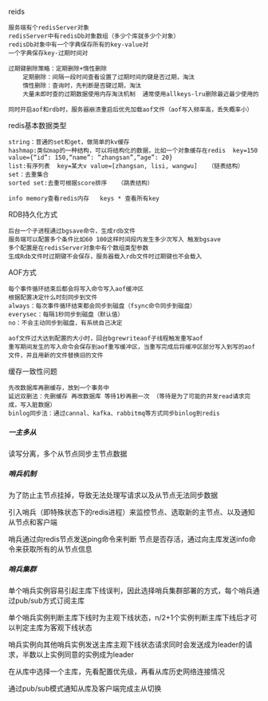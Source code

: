 reids

	服务端有个redisServer对象
	redisServer中有redisDb对象数组（多少个库就多少个对象）
	redisDb对象中有一个字典保存所有的key-value对
	一个字典保存key-过期时间对
		
	过期键删除策略：定期删除+惰性删除
		定期删除：间隔一段时间查看设置了过期时间的键是否过期，淘汰
		惰性删除：查询时，先判断是否键过期，淘汰
		大量未即时查的过期数据使用内存淘汰机制  通常使用allkeys-lru删除最近最少使用的
		
	同时开启aof和rdb时，服务器崩溃重启后优先加载aof文件（aof写入频率高，丢失概率小）
	
redis基本数据类型

	string：普通的set和get，做简单的kv缓存
	hashmap:类似map的一种结构，可以将结构化的数据，比如一个对象缓存在redis  key=150 value={“id”: 150,“name”: “zhangsan”,“age”: 20}
	list:有序列表  key=某大v value=[zhangsan, lisi, wangwu]   （链表结构）
	set：去重集合
	sorted set:去重可根据score排序   （跳表结构）

	info memory查看redis内存   keys * 查看所有key

RDB持久化方式

	后台一个子进程通过bgsave命令，生成rdb文件
	服务端可以配置多个条件比如60 100这样时间段内发生多少次写入 触发bgsave
	多个配置是在redisServer对象中有个数组类型参数
	生成Rdb文件时过期键不会保存，服务器载入rdb文件时过期键也不会载入

AOF方式

	每个事件循环结束后都会将写入命令写入aof缓冲区
	根据配置决定什么时刻同步到文件
	always：每次事件循环结束都会同步到磁盘（fsync命令同步到磁盘）
	everysec：每隔1秒同步到磁盘（默认值）
	no：不会主动同步到磁盘，有系统自己决定

	aof文件过大达到配置的大小时，回台bgrewriteaof子线程触发重写aof
	重写期间发生的写入命令会保存到aof重写缓冲区，当重写完成后将缓冲区部分写入到写的aof文件，并且用新的文件替换旧的文件

		
缓存一致性问题
	
	先改数据库再删缓存，放到一个事务中
	延迟双删法：先删缓存 再改数据库 等待1秒再删一次 （等待是为了可能的并发read请求完成，写入脏数据）
	binlog同步法：通过cannal、kafka、rabbitmq等方式同步binlog到redis


##### 一主多从
  读写分离，多个从节点同步主节点数据

##### 哨兵机制

为了防止主节点挂掉，导致无法处理写请求以及从节点无法同步数据

引入哨兵（即特殊状态下的redis进程）来监控节点、选取新的主节点、以及通知从节点和客户端

哨兵通过向redis节点发送ping命令来判断 节点是否存活，通过向主库发送info命令来获取所有的从节点信息

##### 哨兵集群

单个哨兵实例容易引起主库下线误判，因此选择哨兵集群部署的方式，每个哨兵通过pub/sub方式订阅主库

单个哨兵实例判断主库下线时为主观下线状态，n/2+1个实例判断主库下线后才可以判定主库为客观下线状态

哨兵实例向其他哨兵实例发送主库主观下线状态请求同时会发送成为leader的请求，半数以上实例同意的实例成为leader

在从库中选择一个主库，先看配置优先级，再看从库历史网络连接情况

通过pub/sub模式通知从库及客户端完成主从切换
